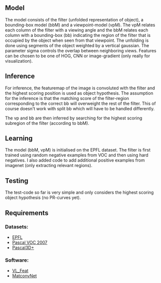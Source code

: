 ## Model ##

The model consists of the filter (unfolded representation of object), a bounding-box model (bbM) and a viewpoint-model (vpM).
The vpM relates each column of the filter with a viewing angle and the bbM relates each column with a bounding-box (bb) indicating the region of the filter that is occupied by the object when seen from that viewpoint.
The unfolding is done using segments of the object weighted by a vertical gaussian. The parameter sigma controls the overlap between neighboring views.
Features can be chosen to be one of HOG, CNN or image-gradient (only really for visualization).

## Inference ##

For inference, the featuremap of the image is convoluted with the filter and the highest scoring position is used as object hypothesis. The assumption for the inference is that the matching score of the filter-region corresponding to the correct bb will overweight the rest of the filter. This of course doesn't work with split bb which will have to be handled differently. 

The vp and bb are then inferred by searching for the highest scoring subregion of the filter (according to bbM).

## Learning ##

The model (bbM, vpM) is initialised on the EPFL dataset. The filter is first trained using random negative examples from VOC and then using hard negatives. I also added code to add additional positive examples from imagenet (only extracting relevant regions). 

## Testing ##
The test-code so far is very simple and only considers the highest scoring object hypothesis (no PR-curves yet).

## Requirements ##

### Datasets:
- [EPFL](http://cvlab.epfl.ch/data/pose)
- [Pascal VOC 2007](http://pascallin.ecs.soton.ac.uk/challenges/VOC/voc2007/)
- [Pascal3D+](http://cvgl.stanford.edu/projects/pascal3d.html)


### Software:
- [VL_Feat](http://www.vlfeat.org)
- [MatconvNet](http://www.vlfeat.org/matconvnet/)
